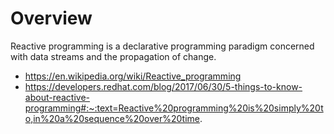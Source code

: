 # Overview

Reactive programming is a declarative programming paradigm concerned
with data streams and the propagation of change.
- https://en.wikipedia.org/wiki/Reactive_programming
- https://developers.redhat.com/blog/2017/06/30/5-things-to-know-about-reactive-programming#:~:text=Reactive%20programming%20is%20simply%20to,in%20a%20sequence%20over%20time.

